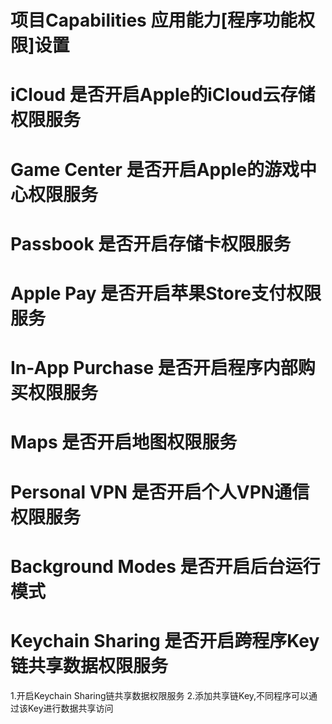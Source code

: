 # 项目Capabilities 应用能力[程序功能权限]设置

# iCloud 是否开启Apple的iCloud云存储权限服务

# Game Center 是否开启Apple的游戏中心权限服务

# Passbook 是否开启存储卡权限服务

# Apple Pay 是否开启苹果Store支付权限服务

# In-App Purchase 是否开启程序内部购买权限服务
    
# Maps 是否开启地图权限服务

# Personal VPN 是否开启个人VPN通信权限服务

# Background Modes 是否开启后台运行模式

# Keychain Sharing 是否开启跨程序Key链共享数据权限服务
1.开启Keychain Sharing链共享数据权限服务
2.添加共享链Key,不同程序可以通过该Key进行数据共享访问